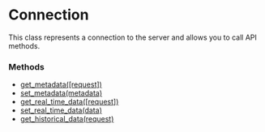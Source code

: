 # Connection

This class represents a connection to the server and allows you to call API methods.

### Methods

* [get_metadata([request])](get_metadata.md)
* [set_metadata(metadata)](set_metadata.md)
* [get_real_time_data([request])](get_real_time_data.md)
* [set_real_time_data(data)](set_real_time_data.md)
* [get_historical_data(request)](get_historical_data_md)
